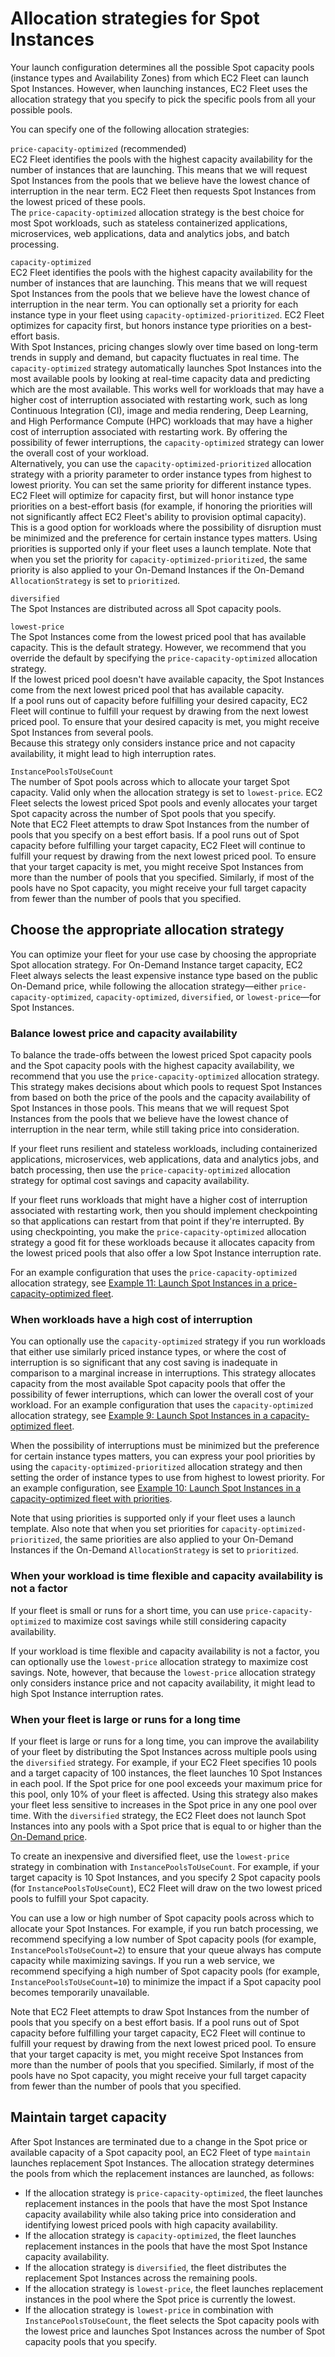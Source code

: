 # Allocation strategies for Spot Instances<a name="ec2-fleet-allocation-strategy"></a>

Your launch configuration determines all the possible Spot capacity pools \(instance types and Availability Zones\) from which EC2 Fleet can launch Spot Instances\. However, when launching instances, EC2 Fleet uses the allocation strategy that you specify to pick the specific pools from all your possible pools\.

You can specify one of the following allocation strategies:

`price-capacity-optimized` \(recommended\)  
EC2 Fleet identifies the pools with the highest capacity availability for the number of instances that are launching\. This means that we will request Spot Instances from the pools that we believe have the lowest chance of interruption in the near term\. EC2 Fleet then requests Spot Instances from the lowest priced of these pools\.  
The `price-capacity-optimized` allocation strategy is the best choice for most Spot workloads, such as stateless containerized applications, microservices, web applications, data and analytics jobs, and batch processing\.

`capacity-optimized`  
EC2 Fleet identifies the pools with the highest capacity availability for the number of instances that are launching\. This means that we will request Spot Instances from the pools that we believe have the lowest chance of interruption in the near term\. You can optionally set a priority for each instance type in your fleet using `capacity-optimized-prioritized`\. EC2 Fleet optimizes for capacity first, but honors instance type priorities on a best\-effort basis\.  
With Spot Instances, pricing changes slowly over time based on long\-term trends in supply and demand, but capacity fluctuates in real time\. The `capacity-optimized` strategy automatically launches Spot Instances into the most available pools by looking at real\-time capacity data and predicting which are the most available\. This works well for workloads that may have a higher cost of interruption associated with restarting work, such as long Continuous Integration \(CI\), image and media rendering, Deep Learning, and High Performance Compute \(HPC\) workloads that may have a higher cost of interruption associated with restarting work\. By offering the possibility of fewer interruptions, the `capacity-optimized` strategy can lower the overall cost of your workload\.  
Alternatively, you can use the `capacity-optimized-prioritized` allocation strategy with a priority parameter to order instance types from highest to lowest priority\. You can set the same priority for different instance types\. EC2 Fleet will optimize for capacity first, but will honor instance type priorities on a best\-effort basis \(for example, if honoring the priorities will not significantly affect EC2 Fleet's ability to provision optimal capacity\)\. This is a good option for workloads where the possibility of disruption must be minimized and the preference for certain instance types matters\. Using priorities is supported only if your fleet uses a launch template\. Note that when you set the priority for `capacity-optimized-prioritized`, the same priority is also applied to your On\-Demand Instances if the On\-Demand `AllocationStrategy` is set to `prioritized`\.

`diversified`  
The Spot Instances are distributed across all Spot capacity pools\.

`lowest-price`  
The Spot Instances come from the lowest priced pool that has available capacity\. This is the default strategy\. However, we recommend that you override the default by specifying the `price-capacity-optimized` allocation strategy\.  
If the lowest priced pool doesn't have available capacity, the Spot Instances come from the next lowest priced pool that has available capacity\.  
If a pool runs out of capacity before fulfilling your desired capacity, EC2 Fleet will continue to fulfill your request by drawing from the next lowest priced pool\. To ensure that your desired capacity is met, you might receive Spot Instances from several pools\.  
Because this strategy only considers instance price and not capacity availability, it might lead to high interruption rates\.

`InstancePoolsToUseCount`  
The number of Spot pools across which to allocate your target Spot capacity\. Valid only when the allocation strategy is set to `lowest-price`\. EC2 Fleet selects the lowest priced Spot pools and evenly allocates your target Spot capacity across the number of Spot pools that you specify\.  
Note that EC2 Fleet attempts to draw Spot Instances from the number of pools that you specify on a best effort basis\. If a pool runs out of Spot capacity before fulfilling your target capacity, EC2 Fleet will continue to fulfill your request by drawing from the next lowest priced pool\. To ensure that your target capacity is met, you might receive Spot Instances from more than the number of pools that you specified\. Similarly, if most of the pools have no Spot capacity, you might receive your full target capacity from fewer than the number of pools that you specified\.

## Choose the appropriate allocation strategy<a name="ec2-fleet-allocation-use-cases"></a>

You can optimize your fleet for your use case by choosing the appropriate Spot allocation strategy\. For On\-Demand Instance target capacity, EC2 Fleet always selects the least expensive instance type based on the public On\-Demand price, while following the allocation strategy—either `price-capacity-optimized`, `capacity-optimized`, `diversified`, or `lowest-price`—for Spot Instances\.

### Balance lowest price and capacity availability<a name="ec2-fleet-strategy-balance-price-and-capacity-availability"></a>

To balance the trade\-offs between the lowest priced Spot capacity pools and the Spot capacity pools with the highest capacity availability, we recommend that you use the `price-capacity-optimized` allocation strategy\. This strategy makes decisions about which pools to request Spot Instances from based on both the price of the pools and the capacity availability of Spot Instances in those pools\. This means that we will request Spot Instances from the pools that we believe have the lowest chance of interruption in the near term, while still taking price into consideration\.

If your fleet runs resilient and stateless workloads, including containerized applications, microservices, web applications, data and analytics jobs, and batch processing, then use the `price-capacity-optimized` allocation strategy for optimal cost savings and capacity availability\.

If your fleet runs workloads that might have a higher cost of interruption associated with restarting work, then you should implement checkpointing so that applications can restart from that point if they're interrupted\. By using checkpointing, you make the `price-capacity-optimized` allocation strategy a good fit for these workloads because it allocates capacity from the lowest priced pools that also offer a low Spot Instance interruption rate\.

For an example configuration that uses the `price-capacity-optimized` allocation strategy, see [Example 11: Launch Spot Instances in a price\-capacity\-optimized fleet](ec2-fleet-examples.md#ec2-fleet-config12)\.

### When workloads have a high cost of interruption<a name="ec2-fleet-strategy-capacity-optimized"></a>

You can optionally use the `capacity-optimized` strategy if you run workloads that either use similarly priced instance types, or where the cost of interruption is so significant that any cost saving is inadequate in comparison to a marginal increase in interruptions\. This strategy allocates capacity from the most available Spot capacity pools that offer the possibility of fewer interruptions, which can lower the overall cost of your workload\. For an example configuration that uses the `capacity-optimized` allocation strategy, see [Example 9: Launch Spot Instances in a capacity\-optimized fleet](ec2-fleet-examples.md#ec2-fleet-config10)\.

When the possibility of interruptions must be minimized but the preference for certain instance types matters, you can express your pool priorities by using the `capacity-optimized-prioritized` allocation strategy and then setting the order of instance types to use from highest to lowest priority\. For an example configuration, see [Example 10: Launch Spot Instances in a capacity\-optimized fleet with priorities](ec2-fleet-examples.md#ec2-fleet-config11)\.

Note that using priorities is supported only if your fleet uses a launch template\. Also note that when you set priorities for `capacity-optimized-prioritized`, the same priorities are also applied to your On\-Demand Instances if the On\-Demand `AllocationStrategy` is set to `prioritized`\. 

### When your workload is time flexible and capacity availability is not a factor<a name="ec2-fleet-strategy-time-flexible-workload"></a>

If your fleet is small or runs for a short time, you can use `price-capacity-optimized` to maximize cost savings while still considering capacity availability\.

If your workload is time flexible and capacity availability is not a factor, you can optionally use the `lowest-price` allocation strategy to maximize cost savings\. Note, however, that because the `lowest-price` allocation strategy only considers instance price and not capacity availability, it might lead to high Spot Instance interruption rates\.

### When your fleet is large or runs for a long time<a name="ec2-fleet-strategy-large-workload-long-time"></a>

If your fleet is large or runs for a long time, you can improve the availability of your fleet by distributing the Spot Instances across multiple pools using the `diversified` strategy\. For example, if your EC2 Fleet specifies 10 pools and a target capacity of 100 instances, the fleet launches 10 Spot Instances in each pool\. If the Spot price for one pool exceeds your maximum price for this pool, only 10% of your fleet is affected\. Using this strategy also makes your fleet less sensitive to increases in the Spot price in any one pool over time\. With the `diversified` strategy, the EC2 Fleet does not launch Spot Instances into any pools with a Spot price that is equal to or higher than the [On\-Demand price](https://aws.amazon.com/ec2/pricing/)\.

To create an inexpensive and diversified fleet, use the `lowest-price` strategy in combination with `InstancePoolsToUseCount`\. For example, if your target capacity is 10 Spot Instances, and you specify 2 Spot capacity pools \(for `InstancePoolsToUseCount`\), EC2 Fleet will draw on the two lowest priced pools to fulfill your Spot capacity\.

You can use a low or high number of Spot capacity pools across which to allocate your Spot Instances\. For example, if you run batch processing, we recommend specifying a low number of Spot capacity pools \(for example, `InstancePoolsToUseCount=2`\) to ensure that your queue always has compute capacity while maximizing savings\. If you run a web service, we recommend specifying a high number of Spot capacity pools \(for example, `InstancePoolsToUseCount=10`\) to minimize the impact if a Spot capacity pool becomes temporarily unavailable\.

Note that EC2 Fleet attempts to draw Spot Instances from the number of pools that you specify on a best effort basis\. If a pool runs out of Spot capacity before fulfilling your target capacity, EC2 Fleet will continue to fulfill your request by drawing from the next lowest priced pool\. To ensure that your target capacity is met, you might receive Spot Instances from more than the number of pools that you specified\. Similarly, if most of the pools have no Spot capacity, you might receive your full target capacity from fewer than the number of pools that you specified\.

## Maintain target capacity<a name="ec2-fleet-maintain-fleet-capacity"></a>

After Spot Instances are terminated due to a change in the Spot price or available capacity of a Spot capacity pool, an EC2 Fleet of type `maintain` launches replacement Spot Instances\. The allocation strategy determines the pools from which the replacement instances are launched, as follows:
+ If the allocation strategy is `price-capacity-optimized`, the fleet launches replacement instances in the pools that have the most Spot Instance capacity availability while also taking price into consideration and identifying lowest priced pools with high capacity availability\.
+ If the allocation strategy is `capacity-optimized`, the fleet launches replacement instances in the pools that have the most Spot Instance capacity availability\.
+ If the allocation strategy is `diversified`, the fleet distributes the replacement Spot Instances across the remaining pools\.
+ If the allocation strategy is `lowest-price`, the fleet launches replacement instances in the pool where the Spot price is currently the lowest\.
+ If the allocation strategy is `lowest-price` in combination with `InstancePoolsToUseCount`, the fleet selects the Spot capacity pools with the lowest price and launches Spot Instances across the number of Spot capacity pools that you specify\.